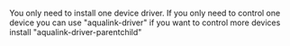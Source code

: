You only need to install one device driver.   If you only need to control one device you can use "aqualink-driver"  if you want to control more devices install "aqualink-driver-parentchild"

